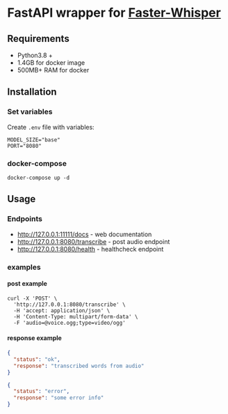 # FastAPI wrapper for [Faster-Whisper](https://github.com/SYSTRAN/faster-whisper)

## Requirements

- Python3.8 +
- 1.4GB for docker image
- 500MB+ RAM for docker

## Installation
### Set variables
Create `.env` file with variables:
```shell
MODEL_SIZE="base"
PORT="8080"
```
### docker-compose
```shell
docker-compose up -d
```

## Usage
### Endpoints
- http://127.0.0.1:11111/docs - web documentation
- http://127.0.0.1:8080/transcribe - post audio endpoint
- http://127.0.0.1:8080/health - healthcheck endpoint

### examples
#### post example
```shell
curl -X 'POST' \
  'http://127.0.0.1:8080/transcribe' \
  -H 'accept: application/json' \
  -H 'Content-Type: multipart/form-data' \
  -F 'audio=@voice.ogg;type=video/ogg'
```
#### response example
```json
{
  "status": "ok",
  "response": "transcribed words from audio"
}
```

```json
{
  "status": "error",
  "response": "some error info"
}
```